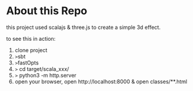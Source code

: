 # About this Repo

this project used scalajs & three.js to create a simple 3d effect.

to see this in action:

1. clone project
2. `>`sbt
3. `>`fastOpts
4. `>` cd target/scala_xxx/
5. `>` python3 -m http.server
6. open your browser, open http://localhost:8000 & open classes/**.html



